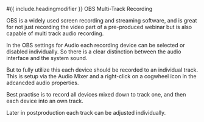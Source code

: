 #{{ include.headingmodifier }} OBS Multi-Track Recording

OBS is a widely used screen recording and streaming software, and is great for not just recording the video part of a pre-produced webinar but is also capable of multi track audio recording.

In the OBS settings for Audio each recording device can be selected or disabled individually. So there is a clear  distinction between the audio interface and the system sound.

But to fully utilize this each device should be recorded to an individual track. This is setup via the Audio Mixer and a right-click on a cogwheel icon in the adcancded audio properties.

Best practise is to record all devices mixed down to track one, and then each device into an own track.

Later in postproduction each track can be adjusted individually.